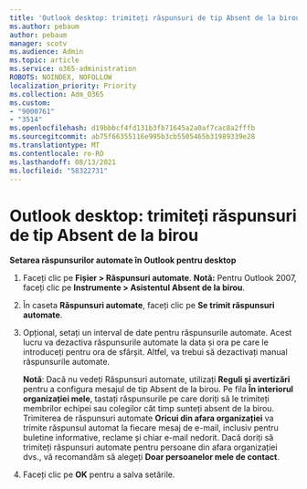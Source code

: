 ```yaml
---
title: 'Outlook desktop: trimiteți răspunsuri de tip Absent de la birou'
ms.author: pebaum
author: pebaum
manager: scotv
ms.audience: Admin
ms.topic: article
ms.service: o365-administration
ROBOTS: NOINDEX, NOFOLLOW
localization_priority: Priority
ms.collection: Adm_O365
ms.custom:
- "9000761"
- "3514"
ms.openlocfilehash: d19bbbcf4fd131b3fb71645a2a0af7cac8a2fffb
ms.sourcegitcommit: ab75f66355116e995b3cb5505465b31989339e28
ms.translationtype: MT
ms.contentlocale: ro-RO
ms.lasthandoff: 08/13/2021
ms.locfileid: "58322731"
---
```

# <a name="outlook-desktop-send-out-of-office-replies"></a>Outlook desktop: trimiteți răspunsuri de tip Absent de la birou

**Setarea răspunsurilor automate în Outlook pentru desktop**

1. Faceți clic pe **Fișier > Răspunsuri automate**. 
    **Notă:** Pentru Outlook 2007, faceți clic pe **Instrumente > Asistentul Absent de la birou**.

2. În caseta **Răspunsuri automate**, faceți clic pe **Se trimit răspunsuri automate**.

3. Opțional, setați un interval de date pentru răspunsurile automate. Acest lucru va dezactiva răspunsurile automate la data și ora pe care le introduceți pentru ora de sfârșit. Altfel, va trebui să dezactivați manual răspunsurile automate.

    **Notă**: Dacă nu vedeți Răspunsuri automate, utilizați **Reguli și avertizări** pentru a configura mesajul de tip Absent de la birou. Pe fila **În interiorul organizației mele**, tastați răspunsurile pe care doriți să le trimiteți membrilor echipei sau colegilor cât timp sunteți absent de la birou. Trimiterea de răspunsuri automate **Oricui din afara organizației** va trimite răspunsul automat la fiecare mesaj de e-mail, inclusiv pentru buletine informative, reclame și chiar e-mail nedorit. Dacă doriți să trimiteți răspunsuri automate pentru persoane din afara organizației dvs., vă recomandăm să alegeți **Doar persoanelor mele de contact**.

4. Faceți clic pe **OK** pentru a salva setările.
